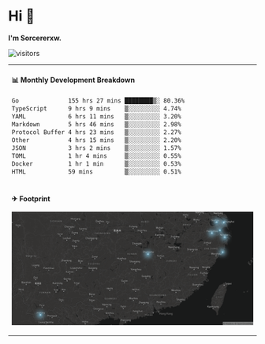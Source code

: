 # Hi 👋

**I'm Sorcererxw.**

![visitors](https://visitor-badge.glitch.me/badge?page_id=sorcererxw.sorcererx)

<table width="800px">
<tr>
<td valign="top" width="50%">

#### 📊 Monthly Development Breakdown

<!--START_SECTION:waka-->
```text
Go              155 hrs 27 mins ████████▒░ 80.36%
TypeScript      9 hrs 9 mins    ▒░░░░░░░░░ 4.74%
YAML            6 hrs 11 mins   ▒░░░░░░░░░ 3.20%
Markdown        5 hrs 46 mins   ▒░░░░░░░░░ 2.98%
Protocol Buffer 4 hrs 23 mins   ▒░░░░░░░░░ 2.27%
Other           4 hrs 15 mins   ▒░░░░░░░░░ 2.20%
JSON            3 hrs 2 mins    ▒░░░░░░░░░ 1.57%
TOML            1 hr 4 mins     ▒░░░░░░░░░ 0.55%
Docker          1 hr 1 min      ▒░░░░░░░░░ 0.53%
HTML            59 mins         ▒░░░░░░░░░ 0.51%
```
<!--END_SECTION:waka-->

</tr>
<tr>
<td colspan="2">

#### ✈ Footprint

![footprint](./footprint.png)

</td>
</tr>
</table>


